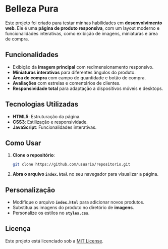 # Belleza Pura 

Este projeto foi criado para testar minhas habilidades em **desenvolvimento web**. Ele é uma **página de produto responsiva**, com um layout moderno e funcionalidades interativas, como exibição de imagens, miniaturas e área de compra.

## Funcionalidades

- Exibição da **imagem principal** com redimensionamento responsivo.
- **Miniaturas interativas** para diferentes ângulos do produto.
- **Área de compra** com campo de quantidade e botão de compra.
- **Avaliações** com estrelas e comentários de clientes.
- **Responsividade total** para adaptação a dispositivos móveis e desktops.

## Tecnologias Utilizadas

- **HTML5**: Estruturação da página.
- **CSS3**: Estilização e responsividade.
- **JavaScript**: Funcionalidades interativas.

## Como Usar

1. **Clone o repositório**:

    ```bash
    git clone https://github.com/usuario/repositorio.git
    ```

2. **Abra o arquivo `index.html`** no seu navegador para visualizar a página.

## Personalização

- Modifique o arquivo **`index.html`** para adicionar novos produtos.
- Substitua as imagens do produto no diretório de **imagens**.
- Personalize os estilos no **`styles.css`**.

## Licença

Este projeto está licenciado sob a [MIT License](LICENSE).
